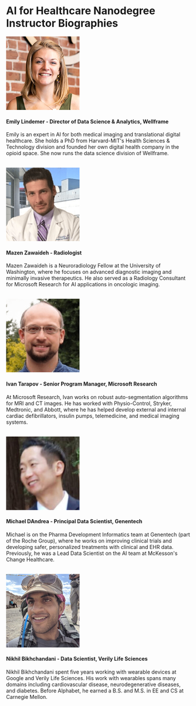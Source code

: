 # AI for Healthcare Nanodegree Instructor Biographies

![Emily Lindemer](./images/emily-lindemer.jpg)
#### Emily Lindemer - Director of Data Science & Analytics, Wellframe
Emily is an expert in AI for both medical imaging and translational digital healthcare. She holds a PhD from Harvard-MIT's Health Sciences & Technology division and founded her own digital health company in the opioid space. She now runs the data science division of Wellframe.  
<br />    

![Mazen Zawaideh](./images/mazen-zawaideh.png)
#### Mazen Zawaideh - Radiologist
Mazen Zawaideh is a Neuroradiology Fellow at the University of Washington, where he focuses on advanced diagnostic imaging and minimally invasive therapeutics. He also served as a Radiology Consultant for Microsoft Research for AI applications in oncologic imaging.  
<br />  

![Ivan Tarapov](./images/ivan-tarapov.png)
#### Ivan Tarapov - Senior Program Manager, Microsoft Research
At Microsoft Research, Ivan works on robust auto-segmentation algorithms for MRI and CT images. He has worked with Physio-Control, Stryker, Medtronic, and Abbott, where he has helped develop external and internal cardiac defibrillators, insulin pumps, telemedicine, and medical imaging systems.  
<br />   

![Michael DAndrea](./images/michael-dandrea.jpg)
#### Michael DAndrea - Principal Data Scientist, Genentech
Michael is on the Pharma Development Informatics team at Genentech (part of the Roche Group), where he works on improving clinical trials and developing safer, personalized treatments with clinical and EHR data. Previously, he was a Lead Data Scientist on the AI team at McKesson's Change Healthcare.  
<br />   

![Nikhil Bikhchandani](./images/nikhil-bikhchandani.jpg)
#### Nikhil Bikhchandani - Data Scientist, Verily Life Sciences
Nikhil Bikhchandani spent five years working with wearable devices at Google and Verily Life Sciences. His work with wearables spans many domains including cardiovascular disease, neurodegenerative diseases, and diabetes. Before Alphabet, he earned a B.S. and M.S. in EE and CS at Carnegie Mellon.  
<br />    


